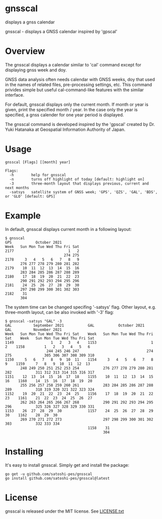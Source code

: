 # gnsscal
displays a gnss calendar

gnsscal - displays a GNSS calendar inspired by 'gpscal'

# Overview
The gnsscal displays a calendar similar to 'cal' command except for displaying gnss week and doy.

GNSS data analysis often needs calendar with GNSS weeks, doy that used in the names of related files, pre-processing settings, etc. This command privides simple but useful cal-command-like features with the similar interface.

For default, gnsscal displays only the current month. 
If month or year is given, print the specified month / year. In the case only the year is specified, a gnss calender for one year period is displayed.

The gnsscal command is developed inspired by the 'gpscal' created by Dr. Yuki Hatanaka at Geospatial Information Authority of Japan.

# Usage
    gnsscal [Flags] [[month] year]
    
    Flags:
      -h        help for gnsscal
      -n        turns off highlight of today [default: highlight on]
      -3        three-month layout that displays previous, current and next months
      -satsys   satellite system of GNSS week; 'GPS', 'QZS', 'GAL', 'BDS', or 'GLO' [default: GPS]
    
# Example
In default, gnsscal displays current month in a following layout:

    $ gnsscal
    GPS           October 2021
    Week   Sun Mon Tue Wed Thu Fri Sat
    2177                         1   2
                               274 275
    2178     3   4   5   6   7   8   9
           276 277 278 279 280 281 282
    2179    10  11  12  13  14  15  16
           283 284 285 286 287 288 289
    2180    17  18  19  20  21  22  23
           290 291 292 293 294 295 296
    2181    24  25  26  27  28  29  30
           297 298 299 300 301 302 303
    2182    31
           304

The system time can be changed specifing '-satsys' flag. Other layout, e.g. three-month layout, can be also invoked with '-3' flag: 

    $ gnsscal -satsys "GAL" -3
    GAL          September 2021           GAL           October 2021            GAL          November 2021
    Week   Sun Mon Tue Wed Thu Fri Sat    Week   Sun Mon Tue Wed Thu Fri Sat    Week   Sun Mon Tue Wed Thu Fri Sat
    1149                 1   2   3   4    1153                         1   2    1158         1   2   3   4   5   6
                       244 245 246 247                               274 275               305 306 307 308 309 310
    1150     5   6   7   8   9  10  11    1154     3   4   5   6   7   8   9    1159     7   8   9  10  11  12  13
           248 249 250 251 252 253 254           276 277 278 279 280 281 282           311 312 313 314 315 316 317
    1151    12  13  14  15  16  17  18    1155    10  11  12  13  14  15  16    1160    14  15  16  17  18  19  20
           255 256 257 258 259 260 261           283 284 285 286 287 288 289           318 319 320 321 322 323 324
    1152    19  20  21  22  23  24  25    1156    17  18  19  20  21  22  23    1161    21  22  23  24  25  26  27
           262 263 264 265 266 267 268           290 291 292 293 294 295 296           325 326 327 328 329 330 331
    1153    26  27  28  29  30            1157    24  25  26  27  28  29  30    1162    28  29  30
           269 270 271 272 273                   297 298 299 300 301 302 303           332 333 334
                                          1158    31
                                                 304

# Installing
It's easy to install gnsscal. Simply get and install the package:

    go get -u github.com/satoshi-pes/gnsscal  
    go install github.com/satoshi-pes/gnsscal@latest

# License
gnsscal is released under the MIT license. See [LICENSE.txt](https://github.com/satoshi-pes/gnsscal/blob/master/LICENSE.txt)